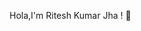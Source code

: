 Hola,I'm Ritesh Kumar Jha ! 👋

<!--
 Wlcome to my Github Profile!
 
- 🔭 Aspiring Java Backend Developer.
- 🌱 I’m currently learning Java.
- 👯 I’m looking to collaborate on Youtube.
- 💬 Ask me about Stock Market and any Tech related Stuff.
- 📫 How to reach me: 
- 😄 Pronouns: He/His

-->
